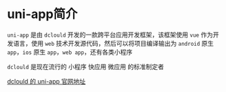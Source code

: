 # uni-app简介

`uni-app` 是由 `dclould` 开发的一款跨平台应用开发框架，该框架使用 `vue` 作为开发语言，使用 `web` 技术开发源代码，然后可以将项目编译输出为 `android` 原生 `app`，`ios` 原生 `app`，`web app`，还有各类小程序

`dclould` 是现在流行的 小程序 快应用 微应用 的标准制定者

[dclould 的 uni-app 官网地址](https://uniapp.dcloud.io/)